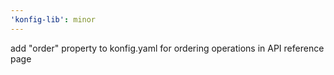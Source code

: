 ```yaml
---
'konfig-lib': minor
---
```


add "order" property to konfig.yaml for ordering operations in API reference page
